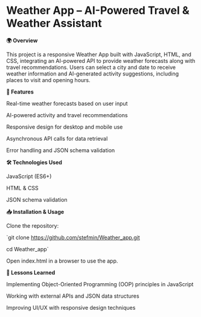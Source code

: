 # Weather App – AI-Powered Travel & Weather Assistant

**🌍 Overview**

This project is a responsive Weather App built with JavaScript, HTML, and CSS, integrating an AI-powered API to provide weather forecasts along with travel recommendations. Users can select a city and date to receive weather information and AI-generated activity suggestions, including places to visit and opening hours.

**🚀 Features**

Real-time weather forecasts based on user input

AI-powered activity and travel recommendations

Responsive design for desktop and mobile use

Asynchronous API calls for data retrieval

Error handling and JSON schema validation

**🛠️ Technologies Used**

JavaScript (ES6+)

HTML & CSS

JSON schema validation

**📥 Installation & Usage**

Clone the repository:

`git clone https://github.com/stefmin/Weather_app.git

cd Weather_app`

Open index.html in a browser to use the app.

**📌 Lessons Learned**

Implementing Object-Oriented Programming (OOP) principles in JavaScript

Working with external APIs and JSON data structures

Improving UI/UX with responsive design techniques
